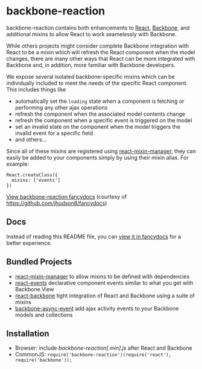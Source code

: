 backbone-reaction
=================
backbone-reaction contains both enhancements to [React](http://facebook.github.io/react/), [Backbone](http://backbonejs.org/), and additional mixins to allow React to work seamelessly with Backbone.

While others projects might consider complete Backbone integration with React to be a mixin which will refresh the React component when the model changes, there are many other ways that React can be more integrated with Backbone and, in addition, more familiar with Backbone developers.

We expose several isolated backbone-specific mixins which can be individually included to meet the needs of the specific React component.  This includes things like

* automatically set the ```loading``` state when a component is fetching or performing any other ajax operations
* refresh the component when the associated model contents change
* refresh the component when a specific event is triggered on the model
* set an invalid state on the component when the model triggers the invalid event for a specific field
* and others...

Since all of these mixins are registered using [react-mixin-manager](https://github.com/jhudson8/react-mixin-manager), they can easily be added to your components simply by using their mixin alias.  For example:

```
React.createClass({
  mixins: ['events']
})
```

[View backbone-reaction fancydocs](http://jhudson8.github.io/fancydocs/index.html#project/jhudson8/backbone-reaction) (courtesy of https://github.com/jhudson8/fancydocs)

Docs
-------------
Instead of reading this README file, you can [view it in fancydocs](http://jhudson8.github.io/fancydocs/index.html#project/jhudson8/backbone-reaction) for a better experience.


Bundled Projects
---------------------
* [react-mixin-manager](https://github.com/jhudson8/react-mixin-manager) to allow mixins to be defined with dependencies
* [react-events](https://github.com/jhudson8/react-events) declarative component events similar to what you get with Backbone.View
* [react-backbone](https://github.com/jhudson8/react-backbone) tight integration of React and Backbone using a suite of mixins
* [backbone-async-event](https://github.com/jhudson8/backbone-async-event) add ajax activity events to your Backbone models and collections


Installation
------------

* Browser: include *backbone-reaction[.min].js* after React and Backbone
* CommonJS: ```require('backbone-reaction')(require('react'), require('backbone'));```
